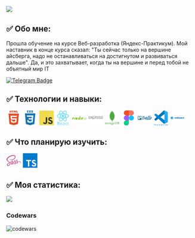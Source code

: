 <!-- ## Привет :v: -->

<!-- [![Typing SVG](https://readme-typing-svg.herokuapp.com?color=%2336BCF7&lines=Front-end+developer)](https://git.io/typing-svg) -->

<div id="header" align="left">   
  <img src="https://media.giphy.com/media/KGBH1gnt7xunPglgGF/giphy.gif" width="200"/>
  <!--   <img src="https://media.giphy.com/media/wwg1suUiTbCY8H8vIA/giphy-downsized-large.gif" width="200"/> -->
</div>

  <!-- <img src="https://komarev.com/ghpvc/?username=nurgaleevadi&style=flat-square&color=blue" alt=""/> -->

## :white_check_mark: Обо мне:


Прошла обучение на курсе Веб-разработка (Яндекс-Практикум). Мой наставник в конце курса сказал: "Ты сейчас только на вершине айсберга, надо не останавливаться на достигнутом и развиваться дальше". Да, и это захватывает, когда ты на вершине и перед тобой не объятный мир IT 

  <a href="https://t.me/DianaNurgaleeva" target="_blank">
    <img src="https://img.shields.io/badge/My telegram-grey?style=for-the-badge&logo=telegram&logoColor=white" alt="Telegram Badge"/>
  </a>

## :white_check_mark: Технологии и навыки:

<div>
 
  <img src="https://github.com/devicons/devicon/blob/master/icons/html5/html5-plain-wordmark.svg" title="HTML" width="40" heigth="40"/>
  <img src="https://github.com/devicons/devicon/blob/master/icons/css3/css3-plain-wordmark.svg" title="CSS" width="40" heigth="40"/>
  <img src="https://github.com/devicons/devicon/blob/master/icons/javascript/javascript-original.svg" title="JS" width="40" heigth="40"/>
  <img src="https://github.com/devicons/devicon/blob/master/icons/react/react-original-wordmark.svg" title="React" width="40" heigth="40"/>
  <img src="https://github.com/devicons/devicon/blob/master/icons/nodejs/nodejs-plain-wordmark.svg" title="Node" width="40" heigth="40"/>
  <img src="https://github.com/devicons/devicon/blob/master/icons/express/express-original-wordmark.svg" title="express" width="40" heigth="40"/>
  <img src="https://github.com/devicons/devicon/blob/master/icons/mongodb/mongodb-plain-wordmark.svg" title="Mongo" width="40" heigth="40"/>
  <img src="https://github.com/devicons/devicon/blob/master/icons/figma/figma-original.svg" title="Figma" width="40" heigth="40"/>
<!--   <img src="https://github.com/devicons/devicon/blob/master/icons/github/github-original-wordmark.svg" title="Github" width="40" heigth="40"/> -->
  <img src="https://github.com/devicons/devicon/blob/master/icons/trello/trello-plain-wordmark.svg" title="Trello" width="40" heigth="40"/>
  <img src="https://github.com/devicons/devicon/blob/master/icons/vscode/vscode-original-wordmark.svg" title="VScode" width="40" heigth="40"/>
  <img src="https://github.com/devicons/devicon/blob/master/icons/webpack/webpack-original-wordmark.svg" title="Webpack" width="40" heigth="40"/>
  
</div>

##  :white_check_mark: Что планирую изучить:

<div>
  <img src="https://github.com/devicons/devicon/blob/master/icons/sass/sass-original.svg" title="Sass" width="40" heigth="40"/>
  <img src="https://github.com/devicons/devicon/blob/master/icons/typescript/typescript-original.svg" title="Typescript" width="40" heigth="40"/>
</div>


## :white_check_mark: Моя статистика:

<!-- <img src = "http://github-readme-streak-stats.herokuapp.com?user=nurgaleevadi&theme=dark&background=000000)" /> -->

<img src = "https://github-readme-stats.vercel.app/api/top-langs/?username=nurgaleevadi">

<!-- [![codewars](https://www.codewars.com/users/DianaNurgaleeva/badges/large)](https://www.codewars.com/users/DianaNurgaleeva)-->

### Codewars

![codewars](https://www.codewars.com/users/rsschool_fef7bf0a3db3a9b2/badges/micro)


<!-- ## :white_check_mark: Контакты:

NurgaleevaDK@yandex.ru -->


<!--
**NurgaleevaDi/NurgaleevaDi** is a ✨ _special_ ✨ repository because its `README.md` (this file) appears on your GitHub profile.
